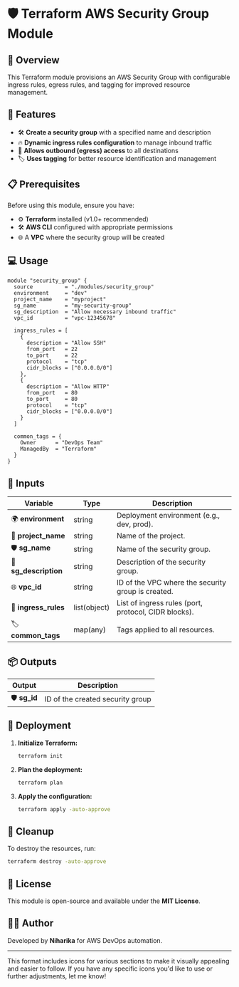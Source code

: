 
# 🛡️ Terraform AWS Security Group Module

## 📜 Overview
This Terraform module provisions an AWS Security Group with configurable ingress rules, egress rules, and tagging for improved resource management.

## 🔧 Features
- 🛠️ **Create a security group** with a specified name and description
- 🔥 **Dynamic ingress rules configuration** to manage inbound traffic
- 🚪 **Allows outbound (egress) access** to all destinations
- 🏷️ **Uses tagging** for better resource identification and management

## 📋 Prerequisites
Before using this module, ensure you have:
- ⚙️ **Terraform** installed (v1.0+ recommended)
- 🛠️ **AWS CLI** configured with appropriate permissions
- 🌐 A **VPC** where the security group will be created

## 💻 Usage
```hcl
module "security_group" {
  source          = "./modules/security_group"
  environment     = "dev"
  project_name    = "myproject"
  sg_name         = "my-security-group"
  sg_description  = "Allow necessary inbound traffic"
  vpc_id          = "vpc-12345678"
  
  ingress_rules = [
    {
      description = "Allow SSH"
      from_port   = 22
      to_port     = 22
      protocol    = "tcp"
      cidr_blocks = ["0.0.0.0/0"]
    },
    {
      description = "Allow HTTP"
      from_port   = 80
      to_port     = 80
      protocol    = "tcp"
      cidr_blocks = ["0.0.0.0/0"]
    }
  ]
  
  common_tags = {
    Owner      = "DevOps Team"
    ManagedBy  = "Terraform"
  }
}
```

## 📝 Inputs
| Variable            | Type          | Description |
|---------------------|---------------|-------------|
| 🌍 **environment**   | string        | Deployment environment (e.g., dev, prod). |
| 📂 **project_name**  | string        | Name of the project. |
| 🛡️ **sg_name**       | string        | Name of the security group. |
| 📝 **sg_description**| string        | Description of the security group. |
| 🌐 **vpc_id**        | string        | ID of the VPC where the security group is created. |
| 🚪 **ingress_rules** | list(object)  | List of ingress rules (port, protocol, CIDR blocks). |
| 🏷️ **common_tags**   | map(any)      | Tags applied to all resources. |

## 📦 Outputs
| Output   | Description |
|----------|-------------|
| 🛡️ **sg_id**  | ID of the created security group |

## 🚀 Deployment
1. **Initialize Terraform:**
   ```sh
   terraform init
   ```
2. **Plan the deployment:**
   ```sh
   terraform plan
   ```
3. **Apply the configuration:**
   ```sh
   terraform apply -auto-approve
   ```

## 🧹 Cleanup
To destroy the resources, run:
```sh
terraform destroy -auto-approve
```

## 📝 License
This module is open-source and available under the **MIT License**.

## 👩‍💻 Author
Developed by **Niharika** for AWS DevOps automation.

---

This format includes icons for various sections to make it visually appealing and easier to follow. If you have any specific icons you'd like to use or further adjustments, let me know!
